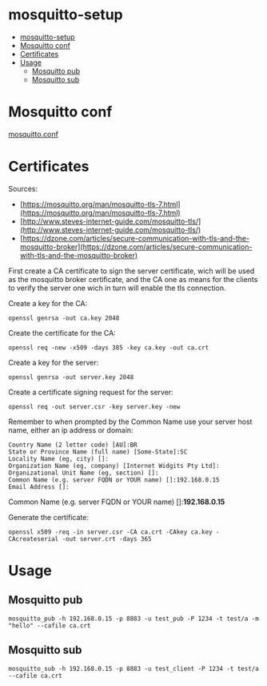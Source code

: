 # mosquitto-setup

- [mosquitto-setup](#mosquitto-setup)
- [Mosquitto conf](#mosquitto-conf)
- [Certificates](#certificates)
- [Usage](#usage)
  - [Mosquitto pub](#mosquitto-pub)
  - [Mosquitto sub](#mosquitto-sub)

# Mosquitto conf

[mosquitto.conf](./mosquitto.conf)

# Certificates

Sources:
- [https://mosquitto.org/man/mosquitto-tls-7.html](https://mosquitto.org/man/mosquitto-tls-7.html)
- [http://www.steves-internet-guide.com/mosquitto-tls/](http://www.steves-internet-guide.com/mosquitto-tls/)
- [https://dzone.com/articles/secure-communication-with-tls-and-the-mosquitto-broker](https://dzone.com/articles/secure-communication-with-tls-and-the-mosquitto-broker)

First create a CA certificate to sign the server certificate, wich will be used as the mosquitto broker certificate, and the CA one as means for the clients to verify the server one wich in turn will enable the tls connection.

Create a key for the CA:
```console
openssl genrsa -out ca.key 2048
```

Create the certificate for the CA:
```console
openssl req -new -x509 -days 385 -key ca.key -out ca.crt
```

Create a key for the server:
```console
openssl genrsa -out server.key 2048
```

Create a certificate signing request for the server: 
```console
openssl req -out server.csr -key server.key -new
```
Remember to when prompted by the Common Name use your server host name, either an ip address or domain:
```console
Country Name (2 letter code) [AU]:BR
State or Province Name (full name) [Some-State]:SC
Locality Name (eg, city) []:
Organization Name (eg, company) [Internet Widgits Pty Ltd]:
Organizational Unit Name (eg, section) []:
Common Name (e.g. server FQDN or YOUR name) []:192.168.0.15
Email Address []:
```
Common Name (e.g. server FQDN or YOUR name) []:**192.168.0.15**

Generate the certificate:
```console
openssl x509 -req -in server.csr -CA ca.crt -CAkey ca.key -CAcreateserial -out server.crt -days 365
```

# Usage

## Mosquitto pub
```console
mosquitto_pub -h 192.168.0.15 -p 8883 -u test_pub -P 1234 -t test/a -m "hello" --cafile ca.crt 
```


## Mosquitto sub

```console
mosquitto_sub -h 192.168.0.15 -p 8883 -u test_client -P 1234 -t test/a --cafile ca.crt
```